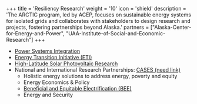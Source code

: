 +++
title = 'Resiliency Research'
weight = '10'
icon = 'shield'
description = 'The ARCTIC program, led by ACEP, focuses on sustainable energy systems for isolated grids and collaborates with stakeholders to design research and projects, fostering partnerships beyond Alaska.'
partners = ["Alaska-Center-for-Energy-and-Power", "UAA-Institute-of-Social-and-Economic-Research"]
+++
- [Power Systems Integration](https://www.uaf.edu/acep/research/power-systems-integration.php)
- [Energy Transition Initiative (ETI)](https://alaskarenewableenergy.org/initiatives/etipp/)
- [High-Latitude Solar Photovoltaic Research](https://www.uaf.edu/acep/research/solar-technologies.php)
- National and International Research Partnerships: [CASES (need link)]()
  - Holistic energy solutions to address energy, poverty and equity
  - Energy Economics & Policy
  - [Beneficial and Equitable Electrification (BEE)](https://www.uaf.edu/acep/research/bee.php)
  - Energy and Security